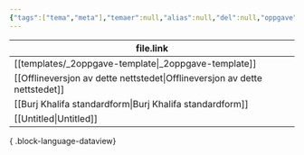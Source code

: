 ```yaml
---
{"tags":["tema","meta"],"temaer":null,"alias":null,"del":null,"oppgave":null,"fag":null,"eksamen":null,"dg-publish":true,"title":null,"date":null,"modified":null,"permalink":"/temaer/grenseinntekt-og-grensekostnad/","dgPassFrontmatter":true}
---
```



| file.link                                                                     |
| ----------------------------------------------------------------------------- |
| [[templates/_2oppgave-template\|_2oppgave-template]]                       |
| [[Offlineversjon av dette nettstedet\|Offlineversjon av dette nettstedet]] |
| [[Burj Khalifa standardform\|Burj Khalifa standardform]]                   |
| [[Untitled\|Untitled]]                                                     |

{ .block-language-dataview}